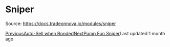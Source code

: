
# Sniper

Source: https://docs.tradeonnova.io/modules/sniper

[PreviousAuto-Sell when Bonded](/modules/selling/auto-sell-when-bonded)[NextPump Fun Sniper](/modules/sniper/pump-fun-sniper)Last updated 1 month ago
